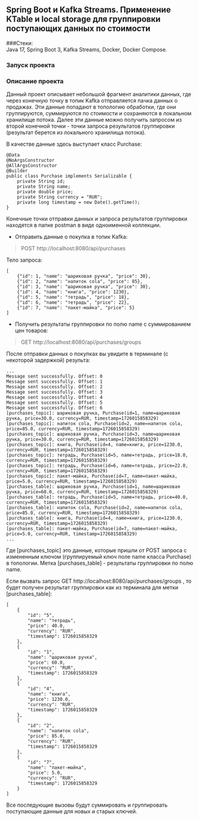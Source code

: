 ## Spring Boot и Kafka Streams. Применение KTable и local storage для группировки поступающих данных по стоимости

###Стеки:  
Java 17, Spring Boot 3, Kafka Streams, Docker, Docker Compose.  

### Запуск проекта  




### Описание проекта
Данный проект описывает небольшой фрагмент аналитики данных, где через конечную точку в топик Kafka отправляется пачка данных о продажах. Эти данные попадают в топологию обработки, где они группируются, суммируются по стоимости и сохраняются в локальном хранилище потока. Далее эти данные можно получить запросом из второй конечной точки - точки запроса результатов группировки (результат берется из локального хранилища потока).  

В качестве данные здесь выступает класс Purchase:
```
@Data
@NoArgsConstructor
@AllArgsConstructor
@Builder
public class Purchase implements Serializable {
    private String id;
    private String name;
    private double price;
    private String currency = "RUR";
    private long timestamp = new Date().getTime();
}
```

Конечные точки отправки данных и запроса результатов группировки находятся в папке postman в виде одноименной коллекции.
* Отправить данные о покупка в топик Kafka:  
> POST http://localhost:8080/api/purchases  

Тело запроса:  
```
[
    {"id": 1, "name": "шариковая ручка", "price": 30},
    {"id": 2, "name": "напиток cola", "price": 85},
    {"id": 3, "name": "шариковая ручка", "price": 30},
    {"id": 4, "name": "книга", "price": 1230},
    {"id": 5, "name": "тетрадь", "price": 18},
    {"id": 6, "name": "тетрадь", "price": 22},
    {"id": 7, "name": "пакет-майка", "price": 5}
]
```  
* Получить результаты группировки по полю name с суммированием цен товаров:  
> GET http://localhost:8080/api/purchases/groups  

После отправки данных о покупках вы увидите в терминале (с некоторой задержкой) результа:  
```
...
Message sent successfully. Offset: 0
Message sent successfully. Offset: 1
Message sent successfully. Offset: 2
Message sent successfully. Offset: 3
Message sent successfully. Offset: 4
Message sent successfully. Offset: 5
Message sent successfully. Offset: 6
[purchases_topic]: шариковая ручка, Purchase(id=1, name=шариковая ручка, price=30.0, currency=RUR, timestamp=1726015858329)
[purchases_topic]: напиток cola, Purchase(id=2, name=напиток cola, price=85.0, currency=RUR, timestamp=1726015858329)
[purchases_topic]: шариковая ручка, Purchase(id=3, name=шариковая ручка, price=30.0, currency=RUR, timestamp=1726015858329)
[purchases_topic]: книга, Purchase(id=4, name=книга, price=1230.0, currency=RUR, timestamp=1726015858329)
[purchases_topic]: тетрадь, Purchase(id=5, name=тетрадь, price=18.0, currency=RUR, timestamp=1726015858329)
[purchases_topic]: тетрадь, Purchase(id=6, name=тетрадь, price=22.0, currency=RUR, timestamp=1726015858329)
[purchases_topic]: пакет-майка, Purchase(id=7, name=пакет-майка, price=5.0, currency=RUR, timestamp=1726015858329)
[purchases_table]: шариковая ручка, Purchase(id=1, name=шариковая ручка, price=60.0, currency=RUR, timestamp=1726015858329)
[purchases_table]: тетрадь, Purchase(id=5, name=тетрадь, price=40.0, currency=RUR, timestamp=1726015858329)
[purchases_table]: напиток cola, Purchase(id=2, name=напиток cola, price=85.0, currency=RUR, timestamp=1726015858329)
[purchases_table]: книга, Purchase(id=4, name=книга, price=1230.0, currency=RUR, timestamp=1726015858329)
[purchases_table]: пакет-майка, Purchase(id=7, name=пакет-майка, price=5.0, currency=RUR, timestamp=1726015858329)
...

```  
Где [purchases_topic] это данные, которые пришли от POST запроса с измененным ключом (группируемый ключ поле name класса Purchase) в топологии. Метка [purchases_table] - результаты группировки по полю name.  

Если вызвать запрос GET http://localhost:8080/api/purchases/groups , то будет получен результат группировки как из терминала для метки [purchases_table]:  
```
[
    {
        "id": "5",
        "name": "тетрадь",
        "price": 40.0,
        "currency": "RUR",
        "timestamp": 1726015858329
    },
    {
        "id": "1",
        "name": "шариковая ручка",
        "price": 60.0,
        "currency": "RUR",
        "timestamp": 1726015858329
    },
    {
        "id": "4",
        "name": "книга",
        "price": 1230.0,
        "currency": "RUR",
        "timestamp": 1726015858329
    },
    {
        "id": "2",
        "name": "напиток cola",
        "price": 85.0,
        "currency": "RUR",
        "timestamp": 1726015858329
    },
    {
        "id": "7",
        "name": "пакет-майка",
        "price": 5.0,
        "currency": "RUR",
        "timestamp": 1726015858329
    }
]
```  

Все последующие вызовы будут суммировать и группировать поступающие данные для новых и старых ключей.  
